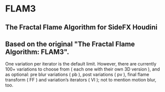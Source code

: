# FLAM3
## The Fractal Flame Algorithm for SideFX Houdini

## Based on the original "The Fractal Flame Algorithm: FLAM3".

One variation per iterator is the default limit. However, there are currently 100+ variations to choose from ( each one with their own 3D version ), and as optional: pre blur variations ( pb ), post variations ( pv ), final flame transform ( FF ) and variation’s iterators ( VI ); not to mention motion blur, too.
